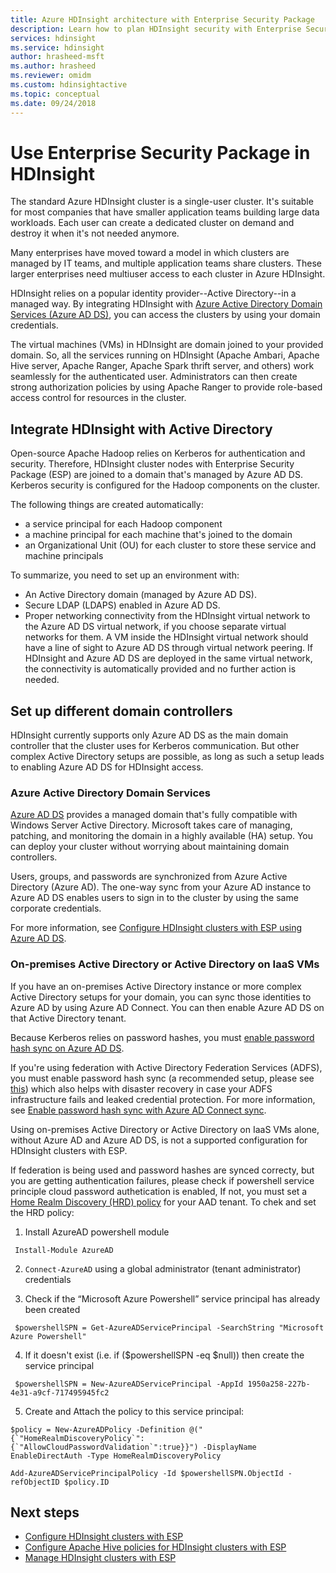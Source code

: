 ```yaml
---
title: Azure HDInsight architecture with Enterprise Security Package
description: Learn how to plan HDInsight security with Enterprise Security Package.
services: hdinsight
ms.service: hdinsight
author: hrasheed-msft
ms.author: hrasheed
ms.reviewer: omidm
ms.custom: hdinsightactive
ms.topic: conceptual
ms.date: 09/24/2018
---
```

# Use Enterprise Security Package in HDInsight

The standard Azure HDInsight cluster is a single-user cluster. It's suitable for most companies that have smaller application teams building large data workloads. Each user can create a dedicated cluster on demand and destroy it when it's not needed anymore. 

Many enterprises have moved toward a model in which clusters are managed by IT teams, and multiple application teams share clusters. These larger enterprises need multiuser access to each cluster in Azure HDInsight.

HDInsight relies on a popular identity provider--Active Directory--in a managed way. By integrating HDInsight with [Azure Active Directory Domain Services (Azure AD DS)](../../active-directory-domain-services/active-directory-ds-overview.md), you can access the clusters by using your domain credentials. 

The virtual machines (VMs) in HDInsight are domain joined to your provided domain. So, all the services running on HDInsight (Apache Ambari, Apache Hive server, Apache Ranger, Apache Spark thrift server, and others) work seamlessly for the authenticated user. Administrators can then create strong authorization policies by using Apache Ranger to provide role-based access control for resources in the cluster.

## Integrate HDInsight with Active Directory

Open-source Apache Hadoop relies on Kerberos for authentication and security. Therefore, HDInsight cluster nodes with Enterprise Security Package (ESP) are joined to a domain that's managed by Azure AD DS. Kerberos security is configured for the Hadoop components on the cluster. 

The following things are created automatically:
- a service principal for each Hadoop component 
- a machine principal for each machine that's joined to the domain
- an Organizational Unit (OU) for each cluster to store these service and machine principals 

To summarize, you need to set up an environment with:

- An Active Directory domain (managed by Azure AD DS).
- Secure LDAP (LDAPS) enabled in Azure AD DS.
- Proper networking connectivity from the HDInsight virtual network to the Azure AD DS virtual network, if you choose separate virtual networks for them. A VM inside the HDInsight virtual network should have a line of sight to Azure AD DS through virtual network peering. If HDInsight and Azure AD DS are deployed in the same virtual network, the connectivity is automatically provided and no further action is needed.

## Set up different domain controllers
HDInsight currently supports only Azure AD DS as the main domain controller that the cluster uses for Kerberos communication. But other complex Active Directory setups are possible, as long as such a setup leads to enabling Azure AD DS for HDInsight access.

### Azure Active Directory Domain Services
[Azure AD DS](../../active-directory-domain-services/active-directory-ds-overview.md) provides a managed domain that's fully compatible with Windows Server Active Directory. Microsoft takes care of managing, patching, and monitoring the domain in a highly available (HA) setup. You can deploy your cluster without worrying about maintaining domain controllers. 

Users, groups, and passwords are synchronized from Azure Active Directory (Azure AD). The one-way sync from your Azure AD instance to Azure AD DS enables users to sign in to the cluster by using the same corporate credentials. 

For more information, see [Configure HDInsight clusters with ESP using Azure AD DS](./apache-domain-joined-configure-using-azure-adds.md).

### On-premises Active Directory or Active Directory on IaaS VMs

If you have an on-premises Active Directory instance or more complex Active Directory setups for your domain, you can sync those identities to Azure AD by using Azure AD Connect. You can then enable Azure AD DS on that Active Directory tenant. 

Because Kerberos relies on password hashes, you must [enable password hash sync on Azure AD DS](../../active-directory-domain-services/active-directory-ds-getting-started-password-sync.md). 

If you're using federation with Active Directory Federation Services (ADFS), you must enable password hash sync (a recommended setup, please see [this](https://youtu.be/qQruArbu2Ew)) which also helps with disaster recovery in case your ADFS infrastructure fails and leaked credential protection. For more information, see [Enable password hash sync with Azure AD Connect sync](../../active-directory/hybrid/how-to-connect-password-hash-synchronization.md). 

Using on-premises Active Directory or Active Directory on IaaS VMs alone, without Azure AD and Azure AD DS, is not a supported configuration for HDInsight clusters with ESP.

If federation is being used and password hashes are synced correcty, but you are getting authentication failures, please check if powershell service principle cloud password authetication is enabled, If not, you must set a [Home Realm Discovery (HRD) policy](../../active-directory/manage-apps/configure-authentication-for-federated-users-portal.md) for your AAD tenant. To chek and set the HRD policy:

 1. Install AzureAD powershell module

 ```
  Install-Module AzureAD
 ```

 2. ```Connect-AzureAD``` using a global administrator (tenant administrator) credentials

 3. Check if the “Microsoft Azure Powershell” service principal has already been created

 ```
  $powershellSPN = Get-AzureADServicePrincipal -SearchString "Microsoft Azure Powershell"
 ```

 4. If it doesn't exist (i.e. if ($powershellSPN -eq $null)) then create the service principal

 ```
  $powershellSPN = New-AzureADServicePrincipal -AppId 1950a258-227b-4e31-a9cf-717495945fc2
 ```

 5. Create and Attach the policy to this service principal: 

 ```
 $policy = New-AzureADPolicy -Definition @("{`"HomeRealmDiscoveryPolicy`":{`"AllowCloudPasswordValidation`":true}}") -DisplayName EnableDirectAuth -Type HomeRealmDiscoveryPolicy

 Add-AzureADServicePrincipalPolicy -Id $powershellSPN.ObjectId -refObjectID $policy.ID
 ```

## Next steps

* [Configure HDInsight clusters with ESP](apache-domain-joined-configure-using-azure-adds.md)
* [Configure Apache Hive policies for HDInsight clusters with ESP](apache-domain-joined-run-hive.md)
* [Manage HDInsight clusters with ESP](apache-domain-joined-manage.md) 
